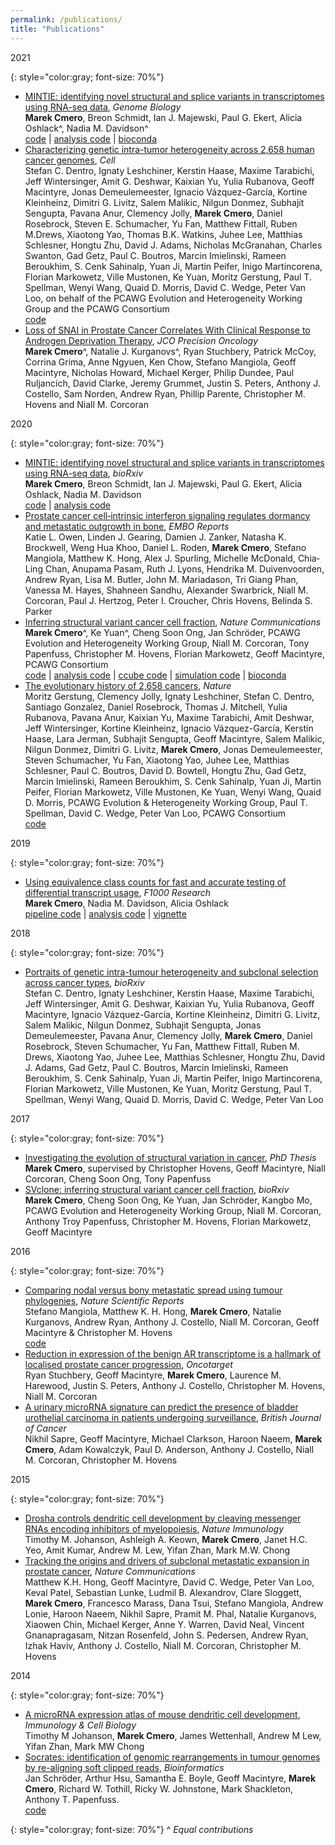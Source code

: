 ```yaml
---
permalink: /publications/
title: "Publications"
---
```


2021

{: style="color:gray; font-size: 70%"}
* [MINTIE: identifying novel structural and splice variants in transcriptomes using RNA-seq data](https://genomebiology.biomedcentral.com/articles/10.1186/s13059-021-02507-8), *Genome Biology*  
**Marek Cmero**, Breon Schmidt, Ian J. Majewski, Paul G. Ekert, Alicia Oshlack^, Nadia M. Davidson^  
[code](https://github.com/Oshlack/MINTIE) | [analysis code](https://github.com/Oshlack/MINTIE-paper-analysis) | [bioconda](https://bioconda.github.io/recipes/mintie/README.html)
* [Characterizing genetic intra-tumor heterogeneity across 2,658 human cancer genomes](https://www.sciencedirect.com/science/article/pii/S0092867421002944), *Cell*  
Stefan C. Dentro, Ignaty Leshchiner, Kerstin Haase, Maxime Tarabichi, Jeff Wintersinger, Amit G. Deshwar, Kaixian Yu, Yulia Rubanova, Geoff Macintyre, Jonas Demeulemeester, Ignacio Vázquez-García, Kortine Kleinheinz, Dimitri G. Livitz, Salem Malikic, Nilgun Donmez, Subhajit Sengupta, Pavana Anur, Clemency Jolly, **Marek Cmero**, Daniel Rosebrock, Steven E. Schumacher, Yu Fan, Matthew Fittall, Ruben M.Drews, Xiaotong Yao, Thomas B.K. Watkins, Juhee Lee, Matthias Schlesner, Hongtu Zhu, David J. Adams, Nicholas McGranahan, Charles Swanton, Gad Getz, Paul C. Boutros, Marcin Imielinski, Rameen Beroukhim, S. Cenk Sahinalp, Yuan Ji, Martin Peifer, Inigo Martincorena, Florian Markowetz, Ville Mustonen, Ke Yuan, Moritz Gerstung, Paul T. Spellman, Wenyi Wang, Quaid D. Morris, David C. Wedge, Peter Van Loo, on behalf of the PCAWG Evolution and Heterogeneity Working Group and the PCAWG Consortium  
[code](https://github.com/PCAWG-11/Heterogeneity)
* [Loss of SNAI in Prostate Cancer Correlates With Clinical Response to Androgen Deprivation Therapy](https://ascopubs.org/doi/full/10.1200/PO.20.00337), *JCO Precision Oncology*  
**Marek Cmero**^, Natalie J. Kurganovs^, Ryan Stuchbery, Patrick McCoy, Corrina Grima, Anne Ngyuen, Ken Chow, Stefano Mangiola, Geoff Macintyre, Nicholas Howard, Michael Kerger, Philip Dundee, Paul Ruljancich, David Clarke, Jeremy Grummet, Justin S. Peters, Anthony J. Costello, Sam Norden, Andrew Ryan, Phillip Parente, Christopher M. Hovens and Niall M. Corcoran  


2020

{: style="color:gray; font-size: 70%"}
* [MINTIE: identifying novel structural and splice variants in transcriptomes using RNA-seq data](https://www.biorxiv.org/content/10.1101/2020.06.03.131532v1.abstract), *bioRxiv*  
**Marek Cmero**, Breon Schmidt, Ian J. Majewski, Paul G. Ekert, Alicia Oshlack, Nadia M. Davidson  
[code](https://github.com/Oshlack/MINTIE) | [analysis code](https://github.com/Oshlack/MINTIE-paper-analysis)
* [Prostate cancer cell‐intrinsic interferon signaling regulates dormancy and metastatic outgrowth in bone](https://www.embopress.org/doi/full/10.15252/embr.202050162), *EMBO Reports*  
Katie L. Owen, Linden J. Gearing, Damien J. Zanker, Natasha K. Brockwell, Weng Hua Khoo, Daniel L. Roden, **Marek Cmero**, Stefano Mangiola, Matthew K. Hong, Alex J. Spurling, Michelle McDonald, Chia‐Ling Chan, Anupama Pasam, Ruth J. Lyons, Hendrika M. Duivenvoorden, Andrew Ryan, Lisa M. Butler, John M. Mariadason, Tri Giang Phan, Vanessa M. Hayes, Shahneen Sandhu, Alexander Swarbrick, Niall M. Corcoran, Paul J. Hertzog, Peter I. Croucher, Chris Hovens, Belinda S. Parker
* [Inferring structural variant cancer cell fraction](https://www.nature.com/articles/s41467-020-14351-8), *Nature Communications*  
**Marek Cmero**^, Ke Yuan^, Cheng Soon Ong, Jan Schröder, PCAWG Evolution and Heterogeneity Working Group, Niall M. Corcoran, Tony Papenfuss, Christopher M. Hovens, Florian Markowetz, Geoff Macintyre, PCAWG Consortium  
[code](https://github.com/mcmero/SVclone) | [analysis code](https://github.com/mcmero/SVclone_Rmarkdown) | [ccube code](https://github.com/mcmero/SVclone_Rmarkdown) | [simulation code](https://github.com/mcmero/sv_simu_pipe) | [bioconda](https://bioconda.github.io/recipes/svclone/README.html)
* [The evolutionary history of 2,658 cancers](https://www.nature.com/articles/s41586-019-1907-7), *Nature*  
Moritz Gerstung, Clemency Jolly, Ignaty Leshchiner, Stefan C. Dentro, Santiago Gonzalez, Daniel Rosebrock, Thomas J. Mitchell, Yulia Rubanova, Pavana Anur, Kaixian Yu, Maxime Tarabichi, Amit Deshwar, Jeff Wintersinger, Kortine Kleinheinz, Ignacio Vázquez-García, Kerstin Haase, Lara Jerman, Subhajit Sengupta, Geoff Macintyre, Salem Malikic, Nilgun Donmez, Dimitri G. Livitz, **Marek Cmero**, Jonas Demeulemeester, Steven Schumacher, Yu Fan, Xiaotong Yao, Juhee Lee, Matthias Schlesner, Paul C. Boutros, David D. Bowtell, Hongtu Zhu, Gad Getz, Marcin Imielinski, Rameen Beroukhim, S. Cenk Sahinalp, Yuan Ji, Martin Peifer, Florian Markowetz, Ville Mustonen, Ke Yuan, Wenyi Wang, Quaid D. Morris, PCAWG Evolution & Heterogeneity Working Group, Paul T. Spellman, David C. Wedge, Peter Van Loo, PCAWG Consortium  
[code](https://github.com/PCAWG-11/Evolution)


2019

{: style="color:gray; font-size: 70%"}
* [Using equivalence class counts for fast and accurate testing of differential transcript usage](https://f1000research.com/articles/8-265/v2), *F1000 Research*  
**Marek Cmero**, Nadia M. Davidson, Alicia Oshlack  
[pipeline code](https://github.com/Oshlack/ec-dtu-pipe) | [analysis code](https://github.com/Oshlack/ec-dtu-paper) | [vignette](https://github.com/Oshlack/ec-dtu-paper/wiki/Vignette)

2018

{: style="color:gray; font-size: 70%"}
* [Portraits of genetic intra-tumour heterogeneity and subclonal selection across cancer types](https://www.biorxiv.org/content/10.1101/312041v4.abstract), *bioRxiv*  
Stefan C. Dentro, Ignaty Leshchiner, Kerstin Haase, Maxime Tarabichi, Jeff Wintersinger, Amit G. Deshwar, Kaixian Yu, Yulia Rubanova, Geoff Macintyre, Ignacio Vázquez-García, Kortine Kleinheinz, Dimitri G. Livitz, Salem Malikic, Nilgun Donmez, Subhajit Sengupta, Jonas Demeulemeester, Pavana Anur, Clemency Jolly, **Marek Cmero**, Daniel Rosebrock, Steven Schumacher, Yu Fan, Matthew Fittall, Ruben M. Drews, Xiaotong Yao, Juhee Lee, Matthias Schlesner, Hongtu Zhu, David J. Adams, Gad Getz, Paul C. Boutros, Marcin Imielinski, Rameen Beroukhim, S. Cenk Sahinalp, Yuan Ji, Martin Peifer, Inigo Martincorena, Florian Markowetz, Ville Mustonen, Ke Yuan, Moritz Gerstung, Paul T. Spellman, Wenyi Wang, Quaid D. Morris, David C. Wedge, Peter Van Loo


2017

{: style="color:gray; font-size: 70%"}
* [Investigating the evolution of structural variation in cancer](https://minerva-access.unimelb.edu.au/handle/11343/215901), *PhD Thesis*  
**Marek Cmero**, supervised by Christopher Hovens, Geoff Macintyre, Niall Corcoran, Cheng Soon Ong, Tony Papenfuss
* [SVclone: inferring structural variant cancer cell fraction](https://www.biorxiv.org/content/10.1101/172486v1), *bioRxiv*  
**Marek Cmero**, Cheng Soon Ong, Ke Yuan, Jan Schröder, Kangbo Mo, PCAWG Evolution and Heterogeneity Working Group, Niall M. Corcoran, Anthony Troy Papenfuss, Christopher M. Hovens, Florian Markowetz, Geoff Macintyre


2016

{: style="color:gray; font-size: 70%"}
* [Comparing nodal versus bony metastatic spread using tumour phylogenies](https://www.nature.com/articles/srep33918), *Nature Scientific Reports*  
Stefano Mangiola, Matthew K. H. Hong, **Marek Cmero**, Natalie Kurganovs, Andrew Ryan, Anthony J. Costello, Niall M. Corcoran, Geoff Macintyre & Christopher M. Hovens  
[code](https://github.com/stemangiola/PC-lymph-node-mets-evolution)
* [Reduction in expression of the benign AR transcriptome is a hallmark of localised prostate cancer progression](https://www.oncotarget.com/article/8915/text/), *Oncotarget*   
Ryan Stuchbery, Geoff Macintyre, **Marek Cmero**, Laurence M. Harewood, Justin S. Peters, Anthony J. Costello, Christopher M. Hovens, Niall M. Corcoran
* [A urinary microRNA signature can predict the presence of bladder urothelial carcinoma in patients undergoing surveillance](https://www.nature.com/articles/bjc2015472), *British Journal of Cancer*  
Nikhil Sapre, Geoff Macintyre, Michael Clarkson, Haroon Naeem, **Marek Cmero**, Adam Kowalczyk, Paul D. Anderson, Anthony J. Costello, Niall M. Corcoran, Christopher M. Hovens

2015

{: style="color:gray; font-size: 70%"}
* [Drosha controls dendritic cell development by cleaving messenger RNAs encoding inhibitors of myelopoiesis](https://www.nature.com/articles/ni.3293), *Nature Immunology*  
Timothy M. Johanson, Ashleigh A. Keown, **Marek Cmero**, Janet H.C. Yeo, Amit Kumar, Andrew M. Lew, Yifan Zhan, Mark M.W. Chong
* [Tracking the origins and drivers of subclonal metastatic expansion in prostate cancer](https://www.nature.com/articles/ncomms7605), *Nature Communications*  
Matthew K.H. Hong, Geoff Macintyre, David C. Wedge, Peter Van Loo, Keval Patel, Sebastian Lunke, Ludmil B. Alexandrov, Clare Sloggett, **Marek Cmero**, Francesco Marass, Dana Tsui, Stefano Mangiola, Andrew Lonie, Haroon Naeem, Nikhil Sapre, Pramit M. Phal, Natalie Kurganovs, Xiaowen Chin, Michael Kerger, Anne Y. Warren, David Neal, Vincent Gnanapragasam, Nitzan Rosenfeld, John S. Pedersen, Andrew Ryan, Izhak Haviv, Anthony J. Costello, Niall M. Corcoran, Christopher M. Hovens


2014

{: style="color:gray; font-size: 70%"}
* [A microRNA expression atlas of mouse dendritic cell development](https://asi.onlinelibrary.wiley.com/doi/abs/10.1038/icb.2014.109), *Immunology & Cell Biology*  
Timothy M Johanson, **Marek Cmero**, James Wettenhall, Andrew M Lew, Yifan Zhan, Mark MW Chong
* [Socrates: identification of genomic rearrangements in tumour genomes by re-aligning soft clipped reads](https://academic.oup.com/bioinformatics/article/30/8/1064/257640), *Bioinformatics*  
Jan Schröder, Arthur Hsu, Samantha E. Boyle, Geoff Macintyre, **Marek Cmero**, Richard W. Tothill, Ricky W. Johnstone, Mark Shackleton, Anthony T. Papenfuss.  
[code](https://github.com/jibsch/Socrates)


{: style="color:gray; font-size: 70%"}
^ *Equal contributions*
